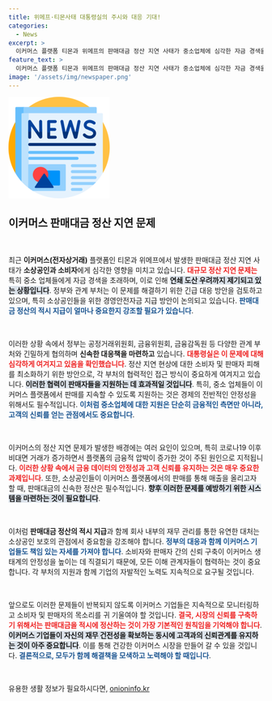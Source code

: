 ```yaml
---
title: 위메프·티몬사태 대통령실의 주시와 대응 기대!
categories:
  - News
excerpt: >
  이커머스 플랫폼 티몬과 위메프의 판매대금 정산 지연 사태가 중소업체에 심각한 자금 경색을 초래하고 있다. 정부는 긴급 경영안전자금 지급 방안을 검토 중이며, 대규모 조치가 시급히 요구된다!
feature_text: >
  이커머스 플랫폼 티몬과 위메프의 판매대금 정산 지연 사태가 중소업체에 심각한 자금 경색을 초래하고 있다. 정부는 긴급 경영안전자금 지급 방안을 검토 중이며, 대규모 조치가 시급히 요구된다!
image: '/assets/img/newspaper.png'
---
```


<p><img src="/assets/img/newspaper.png" alt="kimp 속보" /></p>

<h2 data-ke-size="size26">이커머스 판매대금 정산 지연 문제</h2>

<p data-ke-size="size16">&nbsp;</p>

<p>최근 <strong>이커머스(전자상거래)</strong> 플랫폼인 티몬과 위메프에서 발생한 판매대금 정산 지연 사태가 <strong>소상공인과 소비자</strong>에게 심각한 영향을 미치고 있습니다. <b><span style="color: #ee2323;">대규모 정산 지연 문제는</span></b> 특히 중소 업체들에게 자금 경색을 초래하며, 이로 인해 <b><span style="background-color: #21538527;">연쇄 도산 우려까지 제기되고 있는 상황입니다</span></b>. 정부와 관계 부처는 이 문제를 해결하기 위한 긴급 대응 방안을 검토하고 있으며, 특히 소상공인들을 위한 경영안전자금 지급 방안이 논의되고 있습니다. <b><span style="color: #1a5490;">판매대금 정산의 적시 지급이 얼마나 중요한지 강조할 필요가 있습니다</span></b>.</p>

<p data-ke-size="size16">&nbsp;</p>

<p>이러한 상황 속에서 정부는 공정거래위원회, 금융위원회, 금융감독원 등 다양한 관계 부처와 긴밀하게 협의하며 <strong>신속한 대응책을 마련하고</strong> 있습니다. <b><span style="color: #ee2323;">대통령실은 이 문제에 대해 심각하게 여겨지고 있음을 확인했습니다</span></b>. 정산 지연 현상에 대한 소비자 및 판매자 피해를 최소화하기 위한 방안으로, 각 부처의 협력적인 접근 방식이 중요하게 여겨지고 있습니다. <b><span style="background-color: #21538527;">이러한 협력이 판매자들을 지원하는 데 효과적일 것입니다</span></b>. 특히, 중소 업체들이 이커머스 플랫폼에서 판매를 지속할 수 있도록 지원하는 것은 경제의 전반적인 안정성을 위해서도 필수적입니다. <b><span style="color: #1a5490;">이처럼 중소업체에 대한 지원은 단순히 금융적인 측면만 아니라, 고객의 신뢰를 얻는 관점에서도 중요합니다</span></b>.</p>

<p data-ke-size="size16">&nbsp;</p>

<p>이커머스의 정산 지연 문제가 발생한 배경에는 여러 요인이 있으며, 특히 코로나19 이후 비대면 거래가 증가하면서 플랫폼의 금융적 압박이 증가한 것이 주된 원인으로 지적됩니다. <b><span style="color: #ee2323;">이러한 상황 속에서 금융 데이터의 안정성과 고객 신뢰를 유지하는 것은 매우 중요한 과제입니다</span></b>. 또한, 소상공인들이 이커머스 플랫폼에서의 판매를 통해 매출을 올리고자 할 때, 판매대금의 신속한 정산은 필수적입니다. <b><span style="background-color: #21538527;">향후 이러한 문제를 예방하기 위한 시스템을 마련하는 것이 필요합니다</span></b>.</p>

<p data-ke-size="size16">&nbsp;</p>

<p>이처럼 <strong>판매대금 정산의 적시 지급</strong>과 함께 회사 내부의 재무 관리를 통한 유연한 대처는 소상공인 보호의 관점에서 중요함을 강조해야 합니다. <b><span style="color: #1a5490;">정부의 대응과 함께 이커머스 기업들도 책임 있는 자세를 가져야 합니다</span></b>. 소비자와 판매자 간의 신뢰 구축이 이커머스 생태계의 안정성을 높이는 데 직결되기 때문에, 모든 이해 관계자들이 협력하는 것이 중요합니다. 각 부처의 지원과 함께 기업의 자발적인 노력도 지속적으로 요구될 것입니다.</p>

<p data-ke-size="size16">&nbsp;</p>

<p>앞으로도 이러한 문제들이 반복되지 않도록 이커머스 기업들은 지속적으로 모니터링하고 소비자 및 판매자의 목소리를 귀 기울여야 할 것입니다. <b><span style="color: #ee2323;">결국, 시장의 신뢰를 구축하기 위해서는 판매대금을 적시에 정산하는 것이 가장 기본적인 원칙임을 기억해야 합니다</span></b>. <b><span style="background-color: #21538527;">이커머스 기업들이 자신의 재무 건전성을 확보하는 동시에 고객과의 신뢰관계를 유지하는 것이 아주 중요합니다</span></b>. 이를 통해 건강한 이커머스 시장을 만들어 갈 수 있을 것입니다. <b><span style="color: #1a5490;">결론적으로, 모두가 함께 해결책을 모색하고 노력해야 할 때입니다</span></b>. </p>

<p data-ke-size="size16">&nbsp;</p>
유용한 생활 정보가 필요하시다면, <a href="https://onioninfo.kr" rel="dofollow">onioninfo.kr</a>


